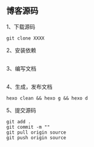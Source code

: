 ## 博客源码

1、下载源码
```
git clone XXXX
```
2、安装依赖
```

```

3、编写文档
```

```

4、生成，发布文档
```
hexo clean && hexo g && hexo d
```
5、提交源码
```
git add .
git commit -m ""
git pull origin source
git push origin source
```
